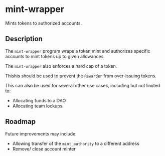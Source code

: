 # mint-wrapper

Mints tokens to authorized accounts.

## Description

The `mint-wrapper` program wraps a token mint and authorizes specific accounts to mint tokens up to given allowances.

The `mint-wrapper` also enforces a hard cap of a token.

Thishis should be used to prevent the `Rewarder` from over-issuing tokens.

This can also be used for several other use cases, including but not limited to:

- Allocating funds to a DAO
- Allocating team lockups

## Roadmap

Future improvements may include:

- Allowing transfer of the `mint_authority` to a different address
- Remove/ close account minter
